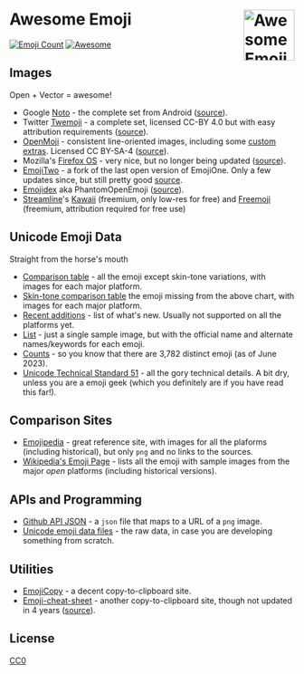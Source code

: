 # Awesome Emoji [<img alt="Awesome Emoji Logo" src="https://www.vectorlogo.zone/logos/awesome-emoji/awesome-emoji-icon.svg" height="90" align="right"/>](https://www.awesome-emoji.org/)
[![Emoji Count](https://img.shields.io/badge/Emoji-3%2C304-brightgreen.svg)](https://unicode.org/emoji/charts/emoji-list.html)
[![Awesome](https://awesome.re/badge.svg)](https://awesome.re)

## Images
Open + Vector = awesome!

 - Google [Noto](https://www.google.com/get/noto/help/emoji/) - the complete set from Android ([source](https://github.com/googlei18n/noto-emoji)).
 - Twitter [Twemoji](https://twemoji.twitter.com/) - a complete set, licensed CC-BY 4.0 but with easy attribution requirements ([source](https://github.com/twitter/twemoji/tree/gh-pages/v/14.0.2/svg)).
 - [OpenMoji](http://openmoji.org/) - consistent line-oriented images, including some [custom extras](https://openmoji.org/library/#group=extras-openmoji).  Licensed CC BY-SA-4 ([source](https://github.com/hfg-gmuend/openmoji)).
 - Mozilla's [Firefox OS](http://mozilla.github.io/fxemoji/) - very nice, but no longer being updated ([source](https://github.com/mozilla/fxemoji)).
 - [EmojiTwo](https://emojitwo.github.io/) - a fork of the last open version of EmojiOne.  Only a few updates since, but still pretty good [source](https://github.com/EmojiTwo/emojitwo/tree/master/svg).
 - [Emojidex](https://www.emojidex.com/) aka PhantomOpenEmoji ([source](https://github.com/emojidex/emojidex-vectors)).
 - [Streamline](https://www.streamlinehq.com/)'s [Kawaii](https://www.streamlinehq.com/emojis/kawaii-emoji) (freemium, only low-res for free) and [Freemoji](https://www.streamlinehq.com/emojis/freebies-freemojis) (freemium, attribution required for free use)

## Unicode Emoji Data

Straight from the horse's mouth
 - [Comparison table](http://unicode.org/emoji/charts/full-emoji-list.html) - all the emoji except skin-tone variations, with images for each major platform.
 - [Skin-tone comparison table](https://unicode.org/emoji/charts/full-emoji-modifiers.html) the emoji missing from the above chart, with images for each major platform.
 - [Recent additions](https://unicode.org/emoji/charts/emoji-released.html) - list of what's new.  Usually not supported on all the platforms yet.
 - [List](https://unicode.org/emoji/charts/emoji-list.html) - just a single sample image, but with the official name and alternate names/keywords for each emoji.
 - [Counts](https://unicode.org/emoji/charts/emoji-counts.html) - so you know that there are 3,782 distinct emoji (as of June 2023).
 - [Unicode Technical Standard 51](http://unicode.org/reports/tr51/) - all the gory technical details. A bit dry, unless you are a emoji geek (which you definitely are if you have read this far!).

## Comparison Sites
 - [Emojipedia](https://www.emojipedia.com/) - great reference site, with images for all the plaforms (including historical), but only `png` and no links to the sources.
 - [Wikipedia's Emoji Page](https://commons.wikimedia.org/wiki/Emoji) - lists all the emoji with sample images from the major *open* platforms (including historical versions).

## APIs and Programming
 - [Github API JSON](https://api.github.com/emojis) - a `json` file that maps to a URL of a `png` image.
 - [Unicode emoji data files](http://unicode.org/Public/emoji/12.0/) - the raw data, in case you are developing something from scratch.

## Utilities
 - [EmojiCopy](https://www.emojicopy.com/) - a decent copy-to-clipboard site.
 - [Emoji-cheat-sheet](https://www.webfx.com/tools/emoji-cheat-sheet/) - another copy-to-clipboard site, though not updated in 4 years ([source](https://github.com/WebpageFX/emoji-cheat-sheet.com)).

## License
 [CC0](LICENSE.txt)
